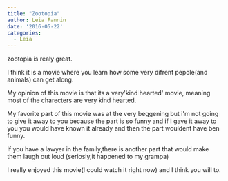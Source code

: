 ```yaml
---
title: "Zootopia"
author: Leia Fannin
date: '2016-05-22'
categories:
  - Leia
---
```


zootopia is realy great.

I think it is a movie where you learn how some very difrent pepole(and animals) can get along.

My opinion of this movie is that its a very'kind hearted' movie, meaning most of the charecters
are very kind hearted.

My favorite part of this movie was at the very beggening but i'm not going to give it away to you
because the part is so funny and if I gave it away to you you would have known it already and
then the part wouldent have ben funny.

If you have a lawyer in the family,there is another part that would make them laugh out loud
(seriosly,it happened to my grampa) 

I really enjoyed this movie(I could watch it right now) and I think you will to.
